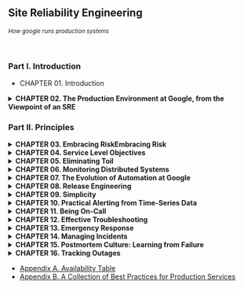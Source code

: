 ## Site Reliability Engineering
<i><small>How google runs production systems</small></i>

<br/>

### Part I. Introduction

- CHAPTER 01. Introduction

<details>
<summary><b>CHAPTER 02. The Production Environment at Google, from the Viewpoint of an SRE</b></summary>

[🔗 link](./chapter02)

<br/>

**TL;DR**
- **하드웨어 구성**: 구글의 데이터센터는 동일한 하드웨어 유형을 사용하고 클러스터 운영 시스템인 Borg가 자원 할당을 관리함. 클러스터-데이터센터-캠퍼스 구조를 형성하며, "주피터" 네트워크로 연결됨.
- **시스템 소프트웨어 관리**: 대규모 하드웨어 문제를 소프트웨어로 관리하며, Borg가 자원 관리를 담당함. 스토리지 계층에는 Colossus(구글 파일 시스템 후속), Bigtable, Spanner 등이 사용됨.
- **네트워킹**: 오픈플로우(OpenFlow) 기반의 SDN을 사용해 스마트 라우팅 하드웨어 대신 단순한 스위치와 중앙 컨트롤러로 네트워크를 관리함. 글로벌 소프트웨어 로드 밸런서(GSLB)를 통해 다양한 수준에서 로드 밸런싱을 수행함.
- **잠금 서비스**: Chubby는 비동기 합의를 통해 일관성 있는 데이터 잠금과 관리 제공.
- **모니터링과 경고**: Borgmon을 사용해 지표를 수집하고 문제 발생 시 알림을 제공하여 시스템 상태와 자원 소비를 모니터링함.
- **소프트웨어 인프라**: Stubby를 통한 원격 프로시저 호출(RPC)로 통신하고, 프로토콜 버퍼(Protocol Buffers)로 데이터 전송.
- **개발 환경**: 코드 변경은 리뷰를 통해 검토하고 배포, 모든 소스 코드 수정은 리뷰 후 제출됨.

<br/>
</details>

### Part II. Principles

<details>
<summary><b>CHAPTER 03. Embracing RiskEmbracing Risk</b></summary>

[🔗 link](./chapter03)

<br/>

**TL;DR**
- **리스크 관리**: 신뢰성을 높이는 데 필요한 비용은 비례적으로 증가하지 않으며, 때로는 100배까지도 높아질 수 있음.
  - **비용 요소**: 여분의 컴퓨트 자원 비용, 기회 비용.
- **서비스 리스크 측정**: 단일 지표로는 서비스 리스크를 완전히 파악하기 어려움.
  - 구글은 시간 기준 가용성 대신 요청 성공률을 기준으로 가용성을 정의함.
- **서비스의 위험 수용도**: 제품 정의 및 목표에 따라 위험 수용도를 설정함.
  - **고려사항**: 장애 유형, 위험 대비 비용, 목표 가용성 수준, 비용 대비 추가 수익.
- **에러 예산 활용**: 소프트웨어 결함을 어느 정도 허용할지, 출시 빈도, 테스트 전략을 조정하여 유연성과 사용성의 균형을 맞춤.
  - 에러 예산을 통해 출시 리스크와 품질 관리를 균형 있게 조율.
- **카나리 테스트**: 새로운 코드 도입 시 일부 구간에서 테스트하는 방법으로, 기간과 규모 조정이 중요.

<br/>
</details>
<details>
<summary><b>CHAPTER 04. Service Level Objectives</b></summary>

[🔗 link](./chapter04)

<br/>

**TL;DR**
- **SLI**: **서비스 수준 지표**. 서비스의 가용성, 응답 속도, 오류율 등을 측정하는 정량적 지표.
- **SLO**: **서비스 수준 목표**. 특정 SLI의 목표 범위(예: 응답 시간 95% 이하).
- **SLA**: **서비스 수준 협약**. SLO를 달성하지 못할 경우 사용자와의 보상 계약.
- **지표 설정**: 모든 지표를 SLI로 설정할 필요는 없으며, 중요한 척도만 선택.
  - 지표 표준화는 효율성 향상에 기여.
- **목표 설정 가이드라인**:
  - 현재 성능 기준 사용 금지.
  - SLI 단순화.
  - 사용자 만족 수준을 초과하지 않음.
  - 적은 수의 SLO 설정.
  - 초기 목표는 점진적 개선 가능하도록 설정.
- **제어 루프**: SLI를 모니터링하고 SLO와 비교해 대응 필요 여부를 판단.
- **SLA 설정**: 보수적 SLO 설정과 사용자가 이해할 보상체계가 중요.

<br/>
</details>
<details>
<summary><b>CHAPTER 05. Eliminating Toil</b></summary>

[🔗 link](./chapter05)

<br/>

**TL;DR**

- **삽질(Toil)**: 반복적이고 자동화가 가능하지만 수작업으로 처리되는 비효율적 업무.
  - 수작업 필요, 반복적, 자동화 가능, 사후 대처 필요, 지속적 가치 없음, 서비스 성장에 따라 증가함.
  - **삽질을 줄이는 이유**: 구글 SRE는 삽질을 50% 이하로 유지하여 효율성을 높이고 서비스 확장성을 강화하려 함.
- **엔지니어링 업무**:
  - **소프트웨어 엔지니어링**: 코드 작성, 자동화 스크립트, 확장성 향상.
  - **시스템 엔지니어링**: 설정 조정, 문서화, 로드 밸런서 설치.
  - **삽질**: 반복적인 수작업.
  - **부하**: 직접적이지 않은 관리 업무.
- 삽질이 많아지면 **경력 침체, 의욕 저하, 성장 둔화, 신뢰 문제 발생**.
- **결론**: 창의적 업무에 집중하기 위해 모든 사람이 매주 삽질을 줄여야 함.

<br/>
</details>
<details>
<summary><b>CHAPTER 06. Monitoring Distributed Systems</b></summary>

[🔗 link](./chapter06)

<br/>

**TL;DR**

- **모니터링**
  - **모니터링 정의**: 시스템의 정량적 실시간 데이터를 모으고 처리하고 집계해서 보여주는 것
  - **화이트박스(white-box) 모니터링**: 로그나 자바 가상 머신 (Java Virtual Machine, JVM) 의 프로파일링 인터페이스 (profling interface) 같은 인터페이스 혹은 내부의 통계 지표를 제공하는 HTTP 핸들러 등을 이용해서 얻은 시스템의 내부 지표들을 토대로하는 모니터링
  - **블랙박스 (black-box) 모니터링**: 사용자가 보게 되는 확인 가능한 동작들을 외부에서 테스트하는 과정
  - **대시보드 (dash board)**: 서비스의 핵심 지표에 대한 요약된 뷰를 보여주는 (주로 웹 기반) 애플리케이션
  - **알림 (alert)**: 사람이 읽을 수 있도록 작성된 통지(noification) 를 말하며, 주로 버그나 티켓 큐, 메일, 혹은 호출기 등으로 보내짐
  - **근본원인**: 소프트웨어 시스템의 결함이나 사람의 실수는 일단 고쳐지면 그 일이 다시는 발생하지 않을 것이라는 확신을 심어줌
  - **노드와 머신**: 물리적인 서버, 가상머신 혹은 컨테이너(container)에서 동작하는 커널의 단일 인스턴스를 의미하며 동의어로 사용됨
  - **푸시 (push)**: : 서비스가 실행하는 소프트웨어나 관련된 설정에 대한 모든 변경사항
- **네 가지 결정적인 지표**
  - **지연응답**: 요청이서비스에의해처리되기까지의시간빠르게 리턴된 에러보다는 느리게 리턴된 에러가 더 중요
  - **트래픽**: 시스템에 얼마나 많은 요청이 들어오는지를 측정초당 HTTP 요청의 개수로 측정
  - **에러**: 실패한 요청의 비율
  - **서비스 포화 상태**: 서비스가 얼마나 '포화 상태'로 동작 하는지를 의미

<br/>
</details>
<details>
<summary><b>CHAPTER 07. The Evolution of Automation at Google</b></summary>

[🔗 link](./chapter07)

<br/>

**TL;DR**

- **자동화의 가치 (자동화가 제공해주는 가치)**
  1. **Consistency**, 일관성: 정확히 정의된 업무 범위 + 정해진 절차 수행
  2. **A Platform**, 플랫폼: 올바르게 디자인되고 구현된 자동 시스템은 여러 이점을 가진 플랫폼 제공
     - 재발 방지: 자동화된 코드에서 수정된 버그는 한 번 수정되면 다시 발생하지 않음
  3. **Faster Repairs**, 더 신속한 수리: 시스템의 일반적인 장애를 해결하는 데 사용됩니다.
     - 평균 고장 후 수리 시간(MTTR) 절감: 장애에 대한 평균 고장 후 수리 시간(Mean Time to Repair, MTTR)의 절감 가능
  4. **Faster Action**, 더 신속한 조치: 사람이 기계만큼 빠르게 대응하는 것은 대체로 불가능
  5. **Time Saving**: 시간 절감
- **신뢰성은 근본적인 기능**
  - 운영자들이 제대로 대응하지 못하는 이유는 실전 경험의 부족
  - 그들이 생각하는 시스템의 동작이 실제 시스템의 동작과 일치하지 않기 때문
  - 오해는 수동 작업은 항상 수행이 가능할 것이라는 전제에서 발생
- **자동화는 시간을 절약하는 것 이상의 가치를 제공**
  - 단순히 자동화에 투입하는 시간과 그로 인해 절약되는 시간을 비교하는 것만으로는 판단하지 않았으면 함.

<br/>
</details>
<details>
<summary><b>CHAPTER 08. Release Engineering</b></summary>

[🔗 link](./chapter08)

<br/>

**TL;DR**

- 릴리즈 엔지니어링을 처음부터 도입하는 것이 중요

- 1️⃣ **릴리즈 엔지니어링**
  - 소프트웨어를 빌드하고 전달하는 과정을 간략하게 기술하는 분야.
  - 신뢰성 있는 서비스를 운영하려면 견고한 릴리즈 프로세스가 필요.
  - 모든 릴리즈 과정은 언제든지 동일하게 반복 실행될 수 있어야 함.
- 2️⃣ **릴리즈 엔지니어링 - 철학**
  1. **Self-Service Model**: 자동 빌드 시스템과 배포 도구를 이용해 많은 프로젝트가 자동으로 빌드되고 배포됨
  2. **High Velocity**: 변경 사항을 자주, 그리고 빠르게 릴리즈
  3. **Hermetic Builds**: 빌드 머신에 설치된 라이브러리나 다른 소프트웨어에 영향을 받지 않음.
  4. **Enforcement of Policies and Procedures**: 여러 단계의 보안 및 접근 제어 계층이 누가 어떤 작업을 수행할 수 있는지를 결정
- 3️⃣ **Rapid - 자동화 릴리즈 시스템**
  - 빌드와 테스트 대상, 배포 규칙, 관리용 정보(프로젝트 소유자) 등을 정의
  1. **Building**: Blaze (블레이즈) - C++, 자바, 파이썬, 고(Go), 자바스크립트 등 다양한 언어의 바이너리를 빌드하는 툴
  2. **Branching**: 모든 코드는 소스 코드 트리(메인라인)의 주 브랜치에 체크인됨.
  3. **Testing**: 변경된 코드가 제출될 때마다 코드에 대한 단위 테스트를 실행
  4. **Packaging**: Midas 패키지 관리자(Midas Package Manager, MPM)를 통해 프로덕션 환경의 머신에 배포
  5. **Deployment**: 시시포스 (Sisyphus) - **범용의 롤아웃(rollout) 자동화 프레임워크

<br/>
</details>
<details>
<summary><b>CHAPTER 09. Simplicity</b></summary>

[🔗 link](./chapter09)

<br/>

**TL;DR**

- 소프트웨어 시스템은 동적이고 불안정하며, 신속함과 안정성의 균형 유지가 핵심 과제임.
- **시스템 안정성 vs. 신속함**: 때로는 빠른 개발을 위해 안정성을 희생할 필요가 있으며, SRE는 신뢰성과 신속성을 동시에 높이는 절차와 도구를 개발함.
- **지루함의 미덕**: 소스코드는 복잡하지 않고 단조로울수록 바람직하며, 근본적 복잡성과 돌발적 복잡성을 구별하는 것이 중요함.
- **최소한의 API**: API는 작고 간결할수록 좋으며, 필요 없는 요소를 걷어내는 것이 이상적인 간결성을 만듦.
- **모듈화**: 독립적 변경이 가능해야 지속 가능한 시스템 구축이 가능함.
- 결론적으로, **간결함은 소프트웨어 신뢰성의 전제 조건**이며, 각 단계에서 단순화를 추구해야 함.
- 진정한 엔지니어링은 환경을 혼란스럽지 않게 유지하면서 혁신에 집중하는 것임.

<br/>
</details>

<details>
<summary><b>CHAPTER 10. Practical Alerting from Time-Series Data</b></summary>

[🔗 link](./chapter10)

<br/>

**TL;DR**

- **Borgmon**
  - 구글에서 개발한 시계열 모니터링 도구
  - 시스템 장애 탐지를 위해 스크립트를 실행하는 대신 표준화된 데이터 포맷 (Common Data Exposition Format) 사용.
  - **데이터 수집**
      - `/varz` URL을 각 대상마다 호출 → 결과 디코드 → 결과 값 메모리에 저장.
      - 메모리 내의 상태는 정기적으로 외부 시스템 - 시계열 데이터베이스 (Time-Series Database, TSDB) - 에 보관.
      - 오래된 데이터를 TSDB에 쿼리
      - 수집한 데이터는 차트 렌더링과 알림 생성에 사용되며, 대량 데이터 수집을 위해 지표 형식을 표준화.
  - 낮은 오버헤드로 대량 데이터 수집 가능.
  - 화이트 박스 모니터링 (white-box monitoring)
  - **유지 보수**: 광범위한 단위 테스트 및 회귀 테스트를 지원
- **Time window**: 연속된 데이터가 아니라 시계열로 분리된 데이터들을 다룰 때 조회 기간을 정해둠.
- **Alertmanager** (알림 매니저): 보그몬은 중앙 집중식으로 운영되는 알림 매니저에 연결됨
- **Borgmon Cluster**: 좀 더 복잡한 보그몬 클러스터에서는 "데이터센터 보그몬" 을 두어 수집 전용 계층으로 사용
- **Prober**: 프로버. 프로토콜의 응답 페이로드의 유효성 검사
- **Label**: 레이블. 보그몬에서 시계열 데이터를 그룹화하고 집계하는데 사용

<br/>
</details>

<details>
<summary><b>CHAPTER 11. Being On-Call</b></summary>

[🔗 link](./chapter11)

<br/>

**TL;DR**
- 비상 대기 중인 엔지니어는 프로덕션 환경에서 필요한 운영 작업을 사전 약속된 장애 시 대응 시간 내에 수행해야 함.
- **사전 약속된 장애 시 대응 시간**
    - 사용자에게 노출되거나, 시간이 중요한 서비스의 경우: 약 `5분`
    - 시간에 덜 민감한 서비스의 경우: 약 `30분`
- 사용자에게 노출되는 서비스의 경우 분기별로 `99.99%`의 가용성을 확보해야 함 → 분기 별 약 '13분'의 다운타임만 허용.
- SRE 팀은 **비상 대기 업무의 '양'과 '품질'에 대한 상세한 제약**을 둠.
    - **비상 대기 업무의 양**: 엔지니어가 비상 대기 업무에 할애한 시간의 백분율로 계산.
    - **비상 대기 업무의 품질**: 비상 대기 기간 동안 발생한 장애 수로 계산.
- **목표하는 SRE 업무 비중**: `[50%]` 엔지니어링 + `[25%]` 비상 대기 + `[25%]` 운영 업무
- **품질의 균형**: 비상 대기업무는 매 12시간마다 교대하므로 하루 최대 2개의 장애 처리가 가능.
- **합리적인 의사 결정을 위한 자원**
    - 분명한 장애 전파 경로
    - 잘 정의된 장애 관리 프로세스
    - 비난 없는 포스트모텀 문화
- SRE 지원 시스템을 개발하는 팀은 대부분 24/7 비상 대기업무를 교대로 투입되며, 필요 시 장애를 타 팀에 전파 가능
- **운영 부하**
    - **알림**: 모니터링 설정 오류는 운영 부담 증가를 초래 → 알림/장애 비율이 1:1이 되도록 조정
    - **타 팀 협조**: SRE는 개발 팀에게 시스템이 SRE 팀 기준에 도달할 때까지 비상 대기에 집중하도록 요청할 수 있음


<br/>
</details>

<details>
<summary><b>CHAPTER 12. Effective Troubleshooting</b></summary>

[🔗 link](./chapter12)

<br/>

**TL;DR**

- **장애 대응의 목표**
  1. 장애의 영향을 최소화하고 빠르게 복구하는 것.
  2. 장애의 재발을 방지하기 위한 근본 원인을 파악하는 것.
- 특정 시스템을 위한 사후 분석을 지원하는 도구와 템플릿 활용하는 것이 좋음
- 조사를 체계적으로 진행할 수 있는 절차를 마련.

#### 📌 장애 대응 절차:
1. **Problem Report** (문제 보고)
2. **Triage** (문제의 우선순위 판단)
3. **Examine** (문제를 관찰하기)
   1. 모니터링 지표
   2. 로그
   3. 상태 외부 노출
   4. 요청/응답 확인
4. **Diagnose** (진단)
   1. Simplify and reduce
   2. Ask "what," "where," and "why"
   3. What touched it last
   4. Specific diagnoses

#### 📌 테스트 구상 시 주의 사항
- 상호 배타적 테스트
- 명확하고 우선순위가 높은 테스트 고려
- 혼란 요소 주의
- 긴급한 테스트의 부작용
- 명확한 증거를 확보가 어려운 테스트의 한계

#### 📌 Negative Results Are Magic
- 부정적인 결과의 가치
- 부정적인 결과도 결론이 됨
- 도구와 방법의 의미
- 부정적인 결과의 공개는 업계의 데이터 주도성을 촉진
- 자신의 결과를 공표

<br/>
</details>

<details>
<summary><b>CHAPTER 13. Emergency Response</b></summary>

[🔗 link](./chapter13)

<br/>

**TL;DR**

- **세 가지 타입의 위기**
  - **Test-Induced Emergency** 
    - 사전적 테스트 접근법
    - 실제 복잡한 의존 관계 시스템으로 테스트 계획을 잘짜야 함
  - **Change-Induced Emergency**
    - 변경으로 인한 장애
    - 변경된 설정이 예상치 못한 결과나 동작이 발생하지 않도록 많은 테스트를 수행
  - **Process-Induced Emergency**
    - 절차에 의한 장애
    - 신속한 일처리가 위기 대응의 요점이 아님

- **세 가지 장애 타입 대응에서 공통점으로 배운 것**
  - 문제 원인이 명확하지 않은 상황도 해결책 존재
  - 해결책 생각나지 않으면 다른 사람에게 도움 청해야 함
  - '신속하게' 팀 동료 참여하고 도움 요청하고 할 수 있는 모든 것 시도해야 함
- **경험에서 배우고 반복하지 않기**
  - ✔️ 장애 기록 남기기
    - 광범위하고 솔직하게 작성하되, 무엇보다 중요한 것은 화두 던져야 하는 점
  - ✔️ What if? - 테스트에서는 불가능할 정도로까지 크게 의문 갖기
    - 사실, 현실보다 나은 테스트 없음
  - ✔️ 사전 수행하는 테스트
    - 장애 발생하기 전까지는 시스템과 그 시스템 의존 다른 시스템, 그리고 사용자가 어떻게 반응할지 아무도 모름

<br/>
</details>
<details>
<summary><b>CHAPTER 14. Managing Incidents</b></summary>

[🔗 link](./chapter14)

<br/>

**TL;DR**

📌 **장애 관리**
- ✔️ **핵심**
  - 장애로 인한 피해 최소화
  - 최대한 빨리 평소의 비즈니스 운영 복구
- ✔️ **액션**
  - 장애 관리 전략 사전에 수립하고, 이 전략을 잘 운영하고, 이 전략을 자주 되풀이해서 수행할 수 있도록 하면,
  - 장애 시 복구 시간과 직원들이 긴급한 문제 해결하는 데 받는 스트레스를 확실히 줄일 수 있음

- ✔️ **모범 사례**
  - 우선순위: 우선 출혈 막고 서비스 되살린 후 근본 원인 대한 증거 찾자.
  - 사전 준비: 장애 조치에 참여한 사람들의 자문받아 장애 관리 절차 미리 개발하고 문서화해두자.
  - 신뢰: 장애 조치에 참여 중인 모든 사람들에게 충분한 자율권 보장하자.
  - 감정 조절: 장애 조치하는 동안 스스로 감정적 상태 주의하자. 너무 부담 되면 다른 이에게 도움 청하자.
  - 대체 방안에 대한 모색: 주기적으로 현재 선택할 수 있는 방법 대해 다시 생각하고 이 방법이 여전히 유효한지, 아니면 다른 방법 찾아야 하는지 판단하자.
  - 실습: 이 과정을 정기적으로 수행해서 자연스럽게 활용할 수 있는 수준으로 만들자.
  - 개선: 그리고 계속해서 개선하자. 모든 팀 구성원들이 모든 역할에 익숙해질 수 있도록 독려하자.

<br/>
</details>

<details>
<summary><b>CHAPTER 15. Postmortem Culture: Learning from Failure</b></summary>

[🔗 link](./chapter15)

<br/>

**TL;DR**

- **포스트모텀**
  - : 장애의 발생 기록과 그 영향, 장애를 완화하거나 해결하기 위해 수행한 작업, 장애의 근본 원인, 그리고 향후 재발 방지를 위한 후속 조치 등이 기록된 문서
- **불행의 바퀴 (wheel of misfortune)**
  - : 이전의 포스트모텀 중 하나를 선정해서 엔지니어들이 그 안에 기록된 대로 역할을 수행해 보는 것. 
  - 새로 입사한 SRE들은 종종 불행의 바퀴 연습을 수행.
- **비난이 아닌 생산적인 포스트모텀 문서를 작성하는 방법**
  - 개인 · 팀의 실수나 부적절한 조치가 아닌, 장애를 유발한 원인을 판단하는 데 집중해야 함.
  - 참여자의 모든 행동 의도는 문제 해결임을 가정.
    - 당시 각자가 가진 모든 정보를 토대로 올바른 조치를 취한 것을 가정하고 작성해야함.
  - 누군가를 비난하지 않는 포스트모텀 문서를 작성하는 것은 어러움.
  - 장애를 유발시킨 모든 행위를 중심으로 명시.

<br/>
</details>

<details>
<summary><b>CHAPTER 16. Tracking Outages</b></summary>

[🔗 link](./chapter16)

<br/>

**TL;DR**

- **Outalator**
  - 서비스 중단 현상 추적 도구.
  - 모니터링 시스템이 발송하는 모든 알림을 수동으로 수신, 또 데이터를 해석, 그룹화 및 분석하기 위한 시스템
  - ✔️ **Queue**
    - 여러 큐에 보관된 알림을 시간별로 한 번에 확인할 수 있음
  - ✔️ **Tagging**
    - 모든 알림이 하나의 장애를 의미하지 않기 때문에, 알림 메타데이터 관리를 위해 태깅(tagging) 지원.
  - ✔️ **Analysis**
    - 기본적인 분석 계층은 보고서를 위한 산술, 통계, 집계 기능 포함.
- **Escalator**
  - 비상 대기 엔지니어에게 전달된 이메일 복사본 수신 도구로 기획된 시스템.
  - 구글에서는 SRE를 위한 모든 알림을 사람이 수신했는지 여부를 추적하는 중앙 응답 시스템을 공유하는데,
  - 설정된 시간이 지나도 아무도 수신을 확인하지 않으면 시스템은 다음 단계로 알림을 격상함.

<br/>
</details>

- [Appendix A. Availability Table](./appendixA)
- [Appendix B. A Collection of Best Practices for Production Services](./appendixB)

<br/><br/>

